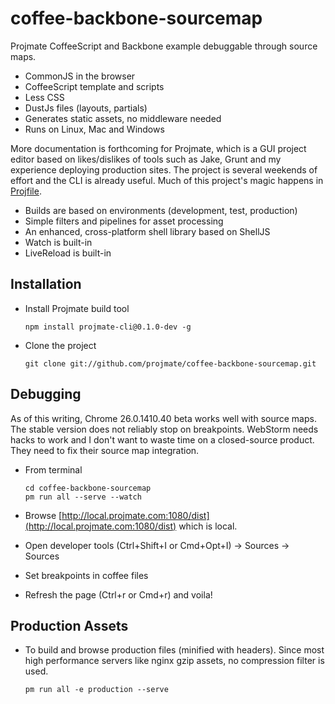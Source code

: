 # coffee-backbone-sourcemap

Projmate CoffeeScript and Backbone example debuggable through source maps.

* CommonJS in the browser
* CoffeeScript template and scripts
* Less CSS
* DustJs files (layouts, partials)
* Generates static assets, no middleware needed
* Runs on Linux, Mac and Windows

More documentation is forthcoming for Projmate, which is a GUI project editor
based on likes/dislikes of tools such as Jake, Grunt and my experience deploying
production sites. The project is several weekends of effort and the CLI is
already useful. Much of this project's magic happens in [Projfile](projfile.coffee).

* Builds are based on environments (development, test, production)
* Simple filters and pipelines for asset processing
* An enhanced, cross-platform shell library based on ShellJS
* Watch is built-in
* LiveReload is built-in

## Installation

*   Install Projmate build tool

        npm install projmate-cli@0.1.0-dev -g

*   Clone the project

        git clone git://github.com/projmate/coffee-backbone-sourcemap.git


## Debugging

As of this writing, Chrome 26.0.1410.40 beta works well with source maps.
The stable version does not reliably stop on breakpoints. WebStorm needs
hacks to work and I don't want to waste time on a closed-source product. They
need to fix their source map integration.

*   From terminal

        cd coffee-backbone-sourcemap
        pm run all --serve --watch

*   Browse [http://local.projmate.com:1080/dist](http://local.projmate.com:1080/dist) which is local.

*   Open developer tools (Ctrl+Shift+I or Cmd+Opt+I) -> Sources -> Sources

*   Set breakpoints in coffee files

*   Refresh the page (Ctrl+r or Cmd+r) and voila!


## Production Assets

*   To build and browse production files (minified with headers). Since most
    high performance servers like nginx gzip assets, no compression filter is
    used.

        pm run all -e production --serve
